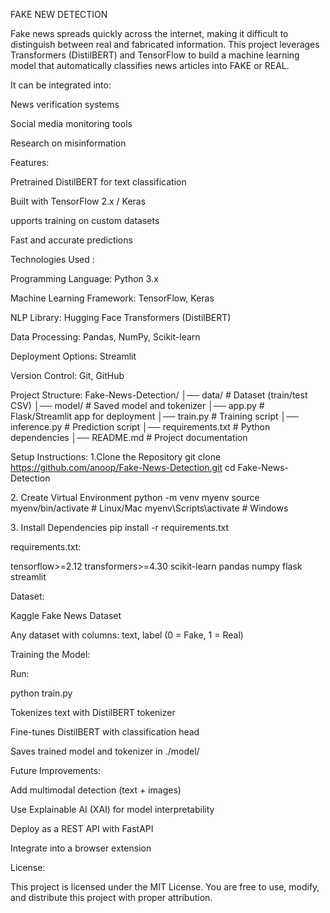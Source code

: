 FAKE NEW DETECTION

Fake news spreads quickly across the internet, making it difficult to distinguish between real and fabricated information.
This project leverages Transformers (DistilBERT) and TensorFlow to build a machine learning model that automatically classifies news articles into FAKE or REAL.

It can be integrated into:

News verification systems

Social media monitoring tools

Research on misinformation

Features:

Pretrained DistilBERT for text classification

Built with TensorFlow 2.x / Keras

 upports training on custom datasets

Fast and accurate predictions

Technologies Used :

Programming Language: Python 3.x

Machine Learning Framework: TensorFlow, Keras

NLP Library: Hugging Face Transformers (DistilBERT)

Data Processing: Pandas, NumPy, Scikit-learn

Deployment Options: Streamlit

Version Control: Git, GitHub

Project Structure:
Fake-News-Detection/
│── data/                 # Dataset (train/test CSV)
│── model/                # Saved model and tokenizer
│── app.py                # Flask/Streamlit app for deployment
│── train.py              # Training script
│── inference.py          # Prediction script
│── requirements.txt      # Python dependencies
│── README.md             # Project documentation

Setup Instructions:
1️.Clone the Repository
git clone https://github.com/anoop/Fake-News-Detection.git
cd Fake-News-Detection

2️. Create Virtual Environment
python -m venv myenv
source myenv/bin/activate   # Linux/Mac
myenv\Scripts\activate      # Windows

3️. Install Dependencies
pip install -r requirements.txt


requirements.txt:

tensorflow>=2.12
transformers>=4.30
scikit-learn
pandas
numpy
flask
streamlit


Dataset:

Kaggle Fake News Dataset

Any dataset with columns: text, label (0 = Fake, 1 = Real)

Training the Model:

Run:

python train.py


Tokenizes text with DistilBERT tokenizer

Fine-tunes DistilBERT with classification head

Saves trained model and tokenizer in ./model/

Future Improvements:

 Add multimodal detection (text + images)

 Use Explainable AI (XAI) for model interpretability

 Deploy as a REST API with FastAPI

 Integrate into a browser extension

License:

This project is licensed under the MIT License.
You are free to use, modify, and distribute this project with proper attribution.
